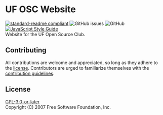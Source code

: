 # UF OSC Website
[![standard-readme compliant](https://img.shields.io/badge/readme%20style-standard-brightgreen.svg?style=flat-square)](https://github.com/RichardLitt/standard-readme) ![GitHub issues](https://img.shields.io/github/issues-raw/ufosc/Club_Website_2) ![GitHub](https://img.shields.io/github/license/ufosc/Club_Website_2) [![JavaScript Style Guide](https://img.shields.io/badge/code_style-standard-brightgreen.svg)](https://standardjs.com)
<br/>
Website for the UF Open Source Club.
## Contributing
All contributions are welcome and appreciated, so long as they adhere to the [license](#license). Contributors are urged to familiarize themselves with the [contribution guidelines](CONTRIBUTING.md).
## License
[GPL-3.0-or-later](LICENSE.md) <br/>
Copyright (C) 2007 Free Software Foundation, Inc.
